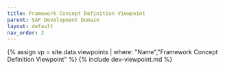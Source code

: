 ```yaml
---
title: Framework Concept Definition Viewpoint
parent: SAF Development Domain
layout: default
nav_order: 2
---
```

{% assign vp = site.data.viewpoints | where: "Name","Framework Concept Definition Viewpoint" %}
{% include dev-viewpoint.md %}